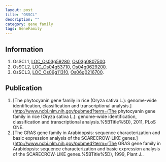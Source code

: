 ```yaml
---
layout: post
title: "OSSCL"
description: ""
category: gene family
tags: GeneFamily
---
```


## Information
1. OsSCL1, [LOC_Os03g59280](http://rice.plantbiology.msu.edu/cgi-bin/ORF_infopage.cgi?orf=LOC_Os03g59280), [Os03g0807500](http://rapdb.dna.affrc.go.jp/viewer/gbrowse_details/irgsp1?name=Os03g0807500).
2. OsSCL2, [LOC_Os04g53710](http://rice.plantbiology.msu.edu/cgi-bin/ORF_infopage.cgi?orf=LOC_Os04g53710), [Os04g0629200](http://rapdb.dna.affrc.go.jp/viewer/gbrowse_details/irgsp1?name=Os04g0629200).
3. OsSCL3, [LOC_Os06g11310](http://rice.plantbiology.msu.edu/cgi-bin/ORF_infopage.cgi?orf=LOC_Os06g11310), [Os06g0216700](http://rapdb.dna.affrc.go.jp/viewer/gbrowse_details/irgsp1?name=Os06g0216700).

## Publication
1. [The phytocyanin gene family in rice (Oryza sativa L.): genome-wide identification, classification and transcriptional analysis.](http://www.ncbi.nlm.nih.gov/pubmed?term=(The phytocyanin gene family in rice (Oryza sativa L.): genome-wide identification, classification and transcriptional analysis.%5BTitle%5D), 2011, PLoS ONE.
2. [The GRAS gene family in Arabidopsis: sequence characterization and basic expression analysis of the SCARECROW-LIKE genes.](http://www.ncbi.nlm.nih.gov/pubmed?term=(The GRAS gene family in Arabidopsis: sequence characterization and basic expression analysis of the SCARECROW-LIKE genes.%5BTitle%5D), 1999, Plant J..


